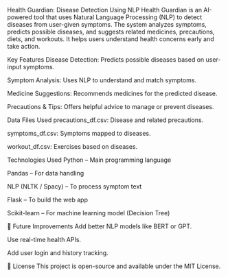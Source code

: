 Health Guardian: Disease Detection Using NLP
Health Guardian is an AI-powered tool that uses Natural Language Processing (NLP) to detect diseases from user-given symptoms. The system analyzes symptoms, predicts possible diseases, and suggests related medicines, precautions, diets, and workouts. It helps users understand health concerns early and take action.

 Key Features
Disease Detection: Predicts possible diseases based on user-input symptoms.

Symptom Analysis: Uses NLP to understand and match symptoms.

Medicine Suggestions: Recommends medicines for the predicted disease.

Precautions & Tips: Offers helpful advice to manage or prevent diseases.

Data Files Used
precautions_df.csv: Disease and related precautions.

symptoms_df.csv: Symptoms mapped to diseases.

workout_df.csv: Exercises based on diseases.

Technologies Used
Python – Main programming language

Pandas – For data handling

NLP (NLTK / Spacy) – To process symptom text

Flask – To build the web app

Scikit-learn – For machine learning model (Decision Tree)

🔮 Future Improvements
Add better NLP models like BERT or GPT.

Use real-time health APIs.

Add user login and history tracking.

📄 License
This project is open-source and available under the MIT License.
